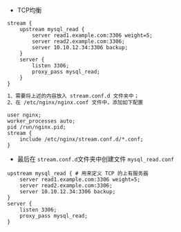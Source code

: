- TCP均衡

```nginx
stream {
    upstream mysql_read {
        server read1.example.com:3306 weight=5;
        server read2.example.com:3306;
        server 10.10.12.34:3306 backup;
    }
    server {
        listen 3306;
        proxy_pass mysql_read;
    }
}
```

```tex
1、需要将上述的内容放入 stream.conf.d 文件夹中；
2、在 /etc/nginx/nginx.conf 文件中，添加如下配置
```

```nginx
user nginx;
worker_processes auto;
pid /run/nginx.pid;
stream {
	include /etc/nginx/stream.conf.d/*.conf;
}
```

- 最后在 `stream.conf.d`文件夹中创建文件 `mysql_read.conf`

```nginx
upstream mysql_read { # 用来定义 TCP 的上有服务器
    server read1.example.com:3306 weight=5;
    server read2.example.com:3306;
    server 10.10.12.34:3306 backup;
}
server {
    listen 3306;
    proxy_pass mysql_read;
}
```

